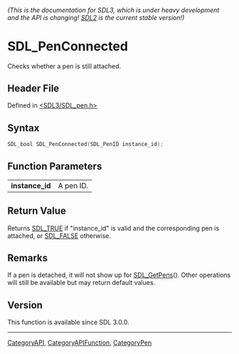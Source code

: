 ###### (This is the documentation for SDL3, which is under heavy development and the API is changing! [SDL2](https://wiki.libsdl.org/SDL2/) is the current stable version!)
# SDL_PenConnected

Checks whether a pen is still attached.

## Header File

Defined in [<SDL3/SDL_pen.h>](https://github.com/libsdl-org/SDL/blob/main/include/SDL3/SDL_pen.h)

## Syntax

```c
SDL_bool SDL_PenConnected(SDL_PenID instance_id);

```

## Function Parameters

|                     |           |
| ------------------- | --------- |
| **instance_id**     | A pen ID. |

## Return Value

Returns [SDL_TRUE](SDL_TRUE) if "instance_id" is valid and the
corresponding pen is attached, or [SDL_FALSE](SDL_FALSE) otherwise.

## Remarks

If a pen is detached, it will not show up for [SDL_GetPens](SDL_GetPens)().
Other operations will still be available but may return default values.

## Version

This function is available since SDL 3.0.0.

----
[CategoryAPI](CategoryAPI), [CategoryAPIFunction](CategoryAPIFunction), [CategoryPen](CategoryPen)

